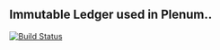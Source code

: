 ## Immutable Ledger used in Plenum.. 
[![Build Status](http://52.36.52.15:8080/buildStatus/icon?job=Ledger/master)](http://52.36.52.15:8080/job/Ledger/master)

